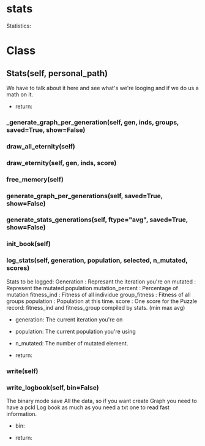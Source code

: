 # stats

Statistics:




# Class
## Stats(self, personal_path)

We have to talk about it here and see what's we're looging and if we do us a math on it.


- return:

### \_generate_graph_per_generation(self, gen, inds, groups, saved=True, show=False)






### draw_all_eternity(self)






### draw_eternity(self, gen, inds, score)






### free_memory(self)






### generate_graph_per_generations(self, saved=True, show=False)






### generate_stats_generations(self, ftype="avg", saved=True, show=False)






### init_book(self)






### log_stats(self, generation, population, selected, n_mutated, scores)

Stats to be logged:
Generation : Represant the iteration you're on
mutated : Represent the mutated population
mutation_percent : Percentage of mutation
fitness_ind : Fitness of all individue
group_fitness : Fitness of all groups
population : Population at this time.
score : One score for the Puzzle
record: fitness_ind and fitness_group compiled by stats. (min max avg)

- generation: The current iteration you're on
- population: The current population you're using
- n_mutated: The number of mutated element.

- return:



### write(self)






### write_logbook(self, bin=False)

The binary mode save All the data, so if you want create Graph you need to have a pckl Log book as much as
you need a txt one to read fast information.

- bin:

- return:



